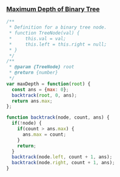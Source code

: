 ### [Maximum Depth of Binary Tree](https://leetcode.com/explore/featured/card/recursion-i/256/complexity-analysis/2375/)
```javascript
/**
 * Definition for a binary tree node.
 * function TreeNode(val) {
 *     this.val = val;
 *     this.left = this.right = null;
 * }
 */
/**
 * @param {TreeNode} root
 * @return {number}
 */
var maxDepth = function(root) {
  const ans = {max: 0};
  backtrack(root, 0, ans);
  return ans.max;
};

function backtrack(node, count, ans) {
  if(!node) {
    if(count > ans.max) {
      ans.max = count;
    }
    return;
  }
  backtrack(node.left, count + 1, ans);
  backtrack(node.right, count + 1, ans);
}
```
